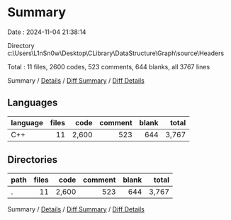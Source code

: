 # Summary

Date : 2024-11-04 21:38:14

Directory c:\\Users\\L1nSn0w\\Desktop\\CLibrary\\DataStructure\\Graph\\source\\Headers

Total : 11 files,  2600 codes, 523 comments, 644 blanks, all 3767 lines

Summary / [Details](details.md) / [Diff Summary](diff.md) / [Diff Details](diff-details.md)

## Languages
| language | files | code | comment | blank | total |
| :--- | ---: | ---: | ---: | ---: | ---: |
| C++ | 11 | 2,600 | 523 | 644 | 3,767 |

## Directories
| path | files | code | comment | blank | total |
| :--- | ---: | ---: | ---: | ---: | ---: |
| . | 11 | 2,600 | 523 | 644 | 3,767 |

Summary / [Details](details.md) / [Diff Summary](diff.md) / [Diff Details](diff-details.md)
